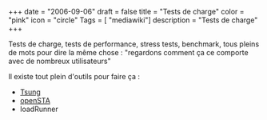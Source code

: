 +++
date = "2006-09-06"
draft = false
title = "Tests de charge"
color = "pink"
icon = "circle"
Tags = [ "mediawiki"]
description = "Tests de charge"
+++

Tests de charge, tests de performance, stress tests, benchmark, tous
pleins de mots pour dire la même chose : "regardons comment ça ce
comporte avec de nombreux utilisateurs"

Il existe tout plein d'outils pour faire ça :

-   [Tsung](/wiki/tsung)
-   [openSTA](openSTA "wikilink")
-   loadRunner


